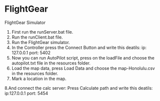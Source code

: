 # FlightGear
FlightGear Simulator

1. First run the runServer.bat file.
2. Run the runClient.bat file.
3. Run the FlightGear simulator.
4. In the Controller press the Connect Button and write this deatils:
ip: 127.0.0.1
port: 5402
5. Now you can run AutoPilot script, press on the loadFile and choose the autopilot.txt file in the resources folder.
6. Load the map data, press Load Data and choose the map-Honolulu.csv in the resources folder.
7. Mark a location in the map.

8.And connect the calc server:
Press Calculate path and write this deatils:
ip:127.0.0.1
port: 5454
